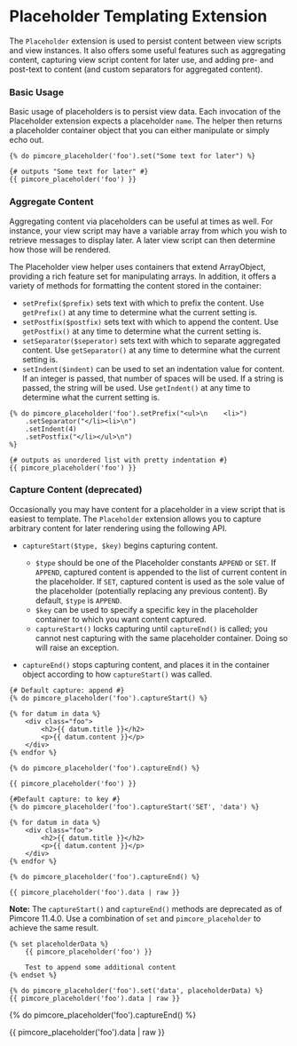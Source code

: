 # Placeholder Templating Extension

The `Placeholder` extension is used to persist content between view scripts and view instances. It also offers 
some useful features such as aggregating content, capturing view script content for later use, and adding pre- and 
post-text to content (and custom separators for aggregated content).

### Basic Usage

Basic usage of placeholders is to persist view data. Each invocation of the Placeholder extension expects a 
placeholder `name`. The helper then returns a placeholder container object that you can either manipulate or simply 
echo out.

```twig
{% do pimcore_placeholder('foo').set("Some text for later") %}

{# outputs "Some text for later" #}
{{ pimcore_placeholder('foo') }}
```

### Aggregate Content
Aggregating content via placeholders can be useful at times as well. For instance, your view script may have a variable 
array from which you wish to retrieve messages to display later. A later view script can then determine how those will 
be rendered.

The Placeholder view helper uses containers that extend ArrayObject, providing a rich feature set for manipulating 
arrays. In addition, it offers a variety of methods for formatting the content stored in the container:

- `setPrefix($prefix)` sets text with which to prefix the content. Use `getPrefix()` at any time to determine what the 
current setting is.
- `setPostfix($postfix)` sets text with which to append the content. Use `getPostfix()` at any time to determine what 
the current setting is.
- `setSeparator($seperator)` sets text with which to separate aggregated content. Use `getSeparator()` at any time to 
determine what the current setting is.
- `setIndent($indent)` can be used to set an indentation value for content. If an integer is passed, that number of 
spaces will be used. If a string is passed, the string will be used. Use `getIndent()` at any time to determine what 
the current setting is.

```twig
{% do pimcore_placeholder('foo').setPrefix("<ul>\n    <li>")
    .setSeparator("</li><li>\n")
    .setIndent(4)
    .setPostfix("</li></ul>\n")
%}

{# outputs as unordered list with pretty indentation #}
{{ pimcore_placeholder('foo') }}

```

### Capture Content (deprecated)
Occasionally you may have content for a placeholder in a view script that is easiest to template. The `Placeholder` extension allows you to capture arbitrary content for later rendering using the following API.

- `captureStart($type, $key)` begins capturing content.
   - `$type` should be one of the Placeholder constants `APPEND` or `SET`. If `APPEND`, captured content is appended to the 
list of current content in the placeholder. If `SET`, captured content is used as the sole value of the placeholder 
(potentially replacing any previous content). By default, `$type` is `APPEND`.
   - `$key` can be used to specify a specific key in the placeholder container to which you want content captured.
   - `captureStart()` locks capturing until `captureEnd()` is called; you cannot nest capturing with the same placeholder 
   container. Doing so will raise an exception.

- `captureEnd()` stops capturing content, and places it in the container object according to how `captureStart()` was called.

```twig
{# Default capture: append #}
{% do pimcore_placeholder('foo').captureStart() %}

{% for datum in data %}
    <div class="foo">
        <h2>{{ datum.title }}</h2>
        <p>{{ datum.content }}</p>
    </div>
{% endfor %}

{% do pimcore_placeholder('foo').captureEnd() %}

{{ pimcore_placeholder('foo') }}
```

```twig
{#Default capture: to key #}
{% do pimcore_placeholder('foo').captureStart('SET', 'data') %}

{% for datum in data %}
    <div class="foo">
        <h2>{{ datum.title }}</h2>
        <p>{{ datum.content }}</p>
    </div>
{% endfor %}

{% do pimcore_placeholder('foo').captureEnd() %}

{{ pimcore_placeholder('foo').data | raw }}
```

**Note:** The `captureStart()` and `captureEnd()` methods are deprecated as of Pimcore 11.4.0. Use a combination of `set` and `pimcore_placeholder` to achieve the same result.

```twig
{% set placeholderData %}
    {{ pimcore_placeholder('foo') }}
    
    Test to append some additional content
{% endset %}

{% do pimcore_placeholder('foo').set('data', placeholderData) %}
{{ pimcore_placeholder('foo').data | raw }}
```

{% do pimcore_placeholder('foo').captureEnd() %}

{{ pimcore_placeholder('foo').data | raw }}
```